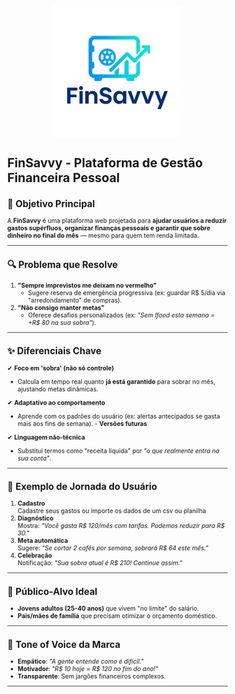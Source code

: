 <div align="center">
   <img src="https://github.com/Matheus0820/finsavvy/blob/main/docs/finsavvy_logo.png?raw=true" width="300" alt="FinSavvy Logo">
</div>

# FinSavvy - Plataforma de Gestão Financeira Pessoal

## 🎯 Objetivo Principal
A **FinSavvy** é uma plataforma web projetada para **ajudar usuários a reduzir gastos supérfluos, organizar finanças pessoais e garantir que sobre dinheiro no final do mês** — mesmo para quem tem renda limitada.

---

## 🔍 Problema que Resolve 
1. **"Sempre imprevistos me deixam no vermelho"**  
   - Sugere reserva de emergência progressiva (ex: guardar R$ 5/dia via "arredondamento" de compras).  
2. **"Não consigo manter metas"**  
   - Oferece desafios personalizados (ex: *"Sem Ifood esta semana = +R$ 80 na sua sobra"*).

---

## ✨ Diferenciais Chave
✔ **Foco em 'sobra' (não só controle)**  
   - Calcula em tempo real quanto **já está garantido** para sobrar no mês, ajustando metas dinâmicas.  

✔ **Adaptativo ao comportamento**  
   - Aprende com os padrões do usuário (ex: alertas antecipados se gasta mais aos fins de semana). - **Versões futuras**

✔ **Linguagem não-técnica**  
   - Substitui termos como "receita líquida" por *"o que realmente entra na sua conta"*.  

---

## 🚀 Exemplo de Jornada do Usuário
1. **Cadastro**  
   Cadastre seus gastos ou importe os dados de um csv ou planilha  
2. **Diagnóstico**  
   Mostra: *"Você gasta R$ 120/mês com tarifas. Podemos reduzir para R$ 30."*  
3. **Meta automática**  
   Sugere: *"Se cortar 2 cafés por semana, sobrará R$ 64 este mês."*  
4. **Celebração**  
   Notificação: *"Sua sobra atual é R$ 210! Continue assim."*

---

## 🎯 Público-Alvo Ideal
- **Jovens adultos (25-40 anos)** que vivem "no limite" do salário.  
- **Pais/mães de família** que precisam otimizar o orçamento doméstico.  

---

## 💬 Tone of Voice da Marca
- **Empático**: *"A gente entende como é difícil."*  
- **Motivador**: *"R$ 10 hoje = R$ 120 no fim do ano!"*  
- **Transparente**: Sem jargões financeiros complexos.  

---
